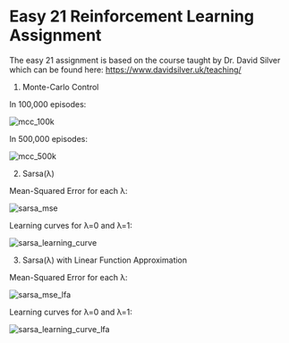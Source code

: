# Easy 21 Reinforcement Learning Assignment 
The easy 21 assignment is based on the course taught by Dr. David Silver which can be found here: https://www.davidsilver.uk/teaching/

1) Monte-Carlo Control  

In 100,000 episodes:

![mcc_100k](https://user-images.githubusercontent.com/46094772/113767200-6243f080-96ec-11eb-8c1d-8899777e6198.png)

In 500,000 episodes:

![mcc_500k](https://user-images.githubusercontent.com/46094772/113767397-a20ad800-96ec-11eb-8930-15a2b0915bd8.png)

2) Sarsa(λ)

Mean-Squared Error for each λ:

![sarsa_mse](https://user-images.githubusercontent.com/46094772/113767941-42f99300-96ed-11eb-9382-63ce9ab83533.png)

Learning curves for λ=0 and λ=1:

![sarsa_learning_curve](https://user-images.githubusercontent.com/46094772/120738870-922a2d00-c4be-11eb-9077-856e0a37d40a.png)

3) Sarsa(λ) with Linear Function Approximation

Mean-Squared Error for each λ:

![sarsa_mse_lfa](https://user-images.githubusercontent.com/46094772/113767960-47be4700-96ed-11eb-8bb5-05aa2a5175f9.png)

Learning curves for λ=0 and λ=1:

![sarsa_learning_curve_lfa](https://user-images.githubusercontent.com/46094772/113767975-4a20a100-96ed-11eb-99cd-937ff9edb1f9.png)
